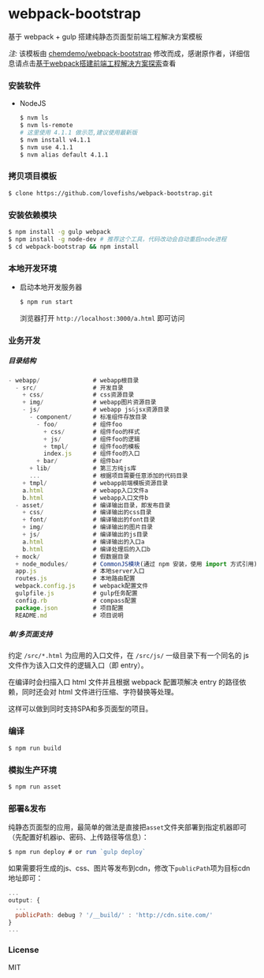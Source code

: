 # webpack-bootstrap

基于 webpack + gulp 搭建纯静态页面型前端工程解决方案模板

*注:* 该模板由 [chemdemo/webpack-bootstrap](https://github.com/chemdemo/webpack-bootstrap) 修改而成，感谢原作者，详细信息请点击[基于webpack搭建前端工程解决方案探索](https://github.com/chemdemo/chemdemo.github.io/issues/10)查看


### 安装软件

- NodeJS
  
  ``` bash
  $ nvm ls
  $ nvm ls-remote
  # 这里使用 4.1.1 做示范,建议使用最新版
  $ nvm install v4.1.1
  $ nvm use 4.1.1
  $ nvm alias default 4.1.1
  ```

### 拷贝项目模板

``` bash
$ clone https://github.com/lovefishs/webpack-bootstrap.git
```

### 安装依赖模块

``` bash
$ npm install -g gulp webpack
$ npm install -g node-dev # 推荐这个工具，代码改动会自动重启node进程
$ cd webpack-bootstrap && npm install
```

### 本地开发环境

- 启动本地开发服务器

  ``` bash
  $ npm run start
  ```
  浏览器打开 `http://localhost:3000/a.html` 即可访问

### 业务开发

##### 目录结构

``` js
- webapp/               # webapp根目录
  - src/                # 开发目录
    + css/              # css资源目录
    + img/              # webapp图片资源目录
    - js/               # webapp js&jsx资源目录
      - component/      # 标准组件存放目录
        - foo/          # 组件foo
          + css/        # 组件foo的样式
          + js/         # 组件foo的逻辑
          + tmpl/       # 组件foo的模板
          index.js      # 组件foo的入口
        + bar/          # 组件bar
      + lib/            # 第三方纯js库
      ...               # 根据项目需要任意添加的代码目录
    + tmpl/             # webapp前端模板资源目录
    a.html              # webapp入口文件a
    b.html              # webapp入口文件b
  - asset/              # 编译输出目录，即发布目录
    + css/              # 编译输出的css目录
    + font/             # 编译输出的font目录
    + img/              # 编译输出的图片目录
    + js/               # 编译输出的js目录
    a.html              # 编译输出的入口a
    b.html              # 编译处理后的入口b
  + mock/               # 假数据目录
  + node_modules/       # CommonJS模块(通过 npm 安装，使用 import 方式引用)
  app.js                # 本地server入口
  routes.js             # 本地路由配置
  webpack.config.js     # webpack配置文件
  gulpfile.js           # gulp任务配置
  config.rb             # compass配置
  package.json          # 项目配置
  README.md             # 项目说明
```

##### 单/多页面支持

约定 `/src/*.html` 为应用的入口文件，在 `/src/js/` 一级目录下有一个同名的 js 文件作为该入口文件的逻辑入口（即 entry）。

在编译时会扫描入口 html 文件并且根据 webpack 配置项解决 entry 的路径依赖，同时还会对 html 文件进行压缩、字符替换等处理。

这样可以做到同时支持SPA和多页面型的项目。

### 编译

``` bash
$ npm run build
```

### 模拟生产环境

``` bash
$ npm run asset
```

### 部署&发布

纯静态页面型的应用，最简单的做法是直接把`asset`文件夹部署到指定机器即可（先配置好机器ip、密码、上传路径等信息）：

``` js
$ npm run deploy # or run `gulp deploy`
```

如果需要将生成的js、css、图片等发布到cdn，修改下`publicPath`项为目标cdn地址即可：

``` js
...
output: {
  ...
  publicPath: debug ? '/__build/' : 'http://cdn.site.com/'
}
...
```

### License

MIT
